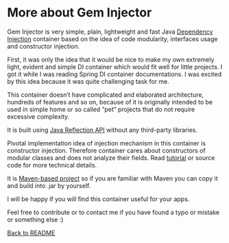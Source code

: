 # More about Gem Injector

Gem Injector is very simple, plain, lightweight and fast Java [Dependency Injection](https://en.wikipedia.org/wiki/Dependency_injection) container based on the idea of code modularity, interfaces usage and constructor injection.

First, it was only the idea that it would be nice to make my own extremely light, evident and simple DI container which would fit well for little projects. I got it while I was reading Spring DI container documentations. I was excited by this idea because it was quite challenging task for me.

This container doesn’t have complicated and elaborated architecture, hundreds of features and so on, because of it is originally intended to be used in simple home or so called “pet” projects that do not require excessive complexity.

It is built using [Java Reflection API](https://docs.oracle.com/javase/8/docs/api/java/lang/reflect/package-summary.html) without any third-party libraries. 

Pivotal implementation idea of injection mechanism in this container is constructor injection. Therefore container cares about constructors of modular classes and does not analyze their fields. Read [tutorial](tutorial.md) or source code for more technical details.

It is [Maven-based project](https://maven.apache.org) so if you are familiar with Maven you can copy it and build into .jar by yourself.

I will be happy if you will find this container useful for your apps.

Feel free to contribute or to contact me if you have found a typo or mistake or something else :) 

[Back to README](https://github.com/Diarsid/gem-injector/blob/master/README.md)
